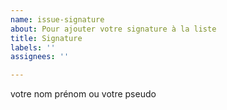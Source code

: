 ```yaml
---
name: issue-signature
about: Pour ajouter votre signature à la liste
title: Signature
labels: ''
assignees: ''

---
```


votre nom prénom ou votre pseudo
